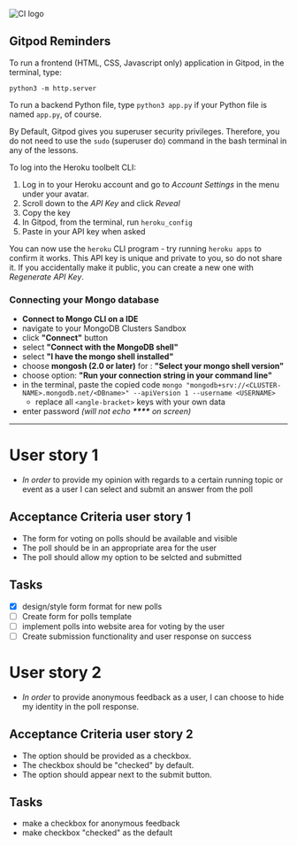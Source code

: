 ![CI logo](https://codeinstitute.s3.amazonaws.com/fullstack/ci_logo_small.png)

## Gitpod Reminders

To run a frontend (HTML, CSS, Javascript only) application in Gitpod, in the terminal, type:

`python3 -m http.server`

To run a backend Python file, type `python3 app.py` if your Python file is named `app.py`, of course.

By Default, Gitpod gives you superuser security privileges. Therefore, you do not need to use the `sudo` (superuser do) command in the bash terminal in any of the lessons.

To log into the Heroku toolbelt CLI:

1. Log in to your Heroku account and go to *Account Settings* in the menu under your avatar.
2. Scroll down to the *API Key* and click *Reveal*
3. Copy the key
4. In Gitpod, from the terminal, run `heroku_config`
5. Paste in your API key when asked

You can now use the `heroku` CLI program - try running `heroku apps` to confirm it works. This API key is unique and private to you, so do not share it. If you accidentally make it public, you can create a new one with _Regenerate API Key_.

### Connecting your Mongo database

- **Connect to Mongo CLI on a IDE**
- navigate to your MongoDB Clusters Sandbox
- click **"Connect"** button
- select **"Connect with the MongoDB shell"**
- select **"I have the mongo shell installed"**
- choose **mongosh (2.0 or later)** for : **"Select your mongo shell version"**
- choose option: **"Run your connection string in your command line"**
- in the terminal, paste the copied code `mongo "mongodb+srv://<CLUSTER-NAME>.mongodb.net/<DBname>" --apiVersion 1 --username <USERNAME>`
  - replace all `<angle-bracket>` keys with your own data
- enter password _(will not echo **\*\*\*\*** on screen)_

------

# User story 1

* _In order_ to provide my opinion with regards to a certain running topic or event as a user I can select and submit an answer from the poll

## Acceptance Criteria user story 1

* The form for voting on polls should be available and visible
* The poll should be in an appropriate area for the user
* The poll should allow my option to be selcted and submitted

## Tasks

* [x] design/style form format for new polls
* [ ] Create form for polls template
* [ ] implement polls into website area for voting by the user
* [ ] Create submission functionality and user response on success

# User story 2

* _In order_ to provide anonymous feedback as a user, I can choose to hide my identity in the poll response.

## Acceptance Criteria user story 2

* The option should be provided as a checkbox.
* The checkbox should be "checked" by default.
* The option should appear next to the submit button.

## Tasks

* make a checkbox for anonymous feedback
* make checkbox "checked" as the default
